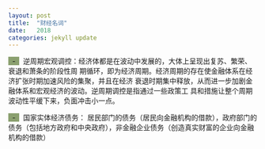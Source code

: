 ```yaml
---
layout: post
title:  "财经名词"
date:   2018
categories: jekyll update
---
```

<span style="background-color: #8ba06f">&nbsp;&nbsp;-&nbsp;&nbsp;</span>&nbsp;
逆周期宏观调控：经济体都是在波动中发展的，大体上呈现出复苏、繁荣、衰退和萧条的阶段性周
期循环，即为经济周期。经济周期的存在使金融体系在经济扩张时期加速风险的集聚，并且在经济
衰退时期集中释放，从而进一步加剧金融体系和宏观经济的波动。逆周期调控是指通过一些政策工
具和措施让整个周期波动性平缓下来，负面冲击小一点。

<span style="background-color: #8ba06f">&nbsp;&nbsp;-&nbsp;&nbsp;</span>&nbsp;
国家实体经济债务： 居民部门的债务（居民向金融机构的借款），政府部门的债务（包括地方政府和中央政府），非金融企业债务（创造真实财富的企业向金融机构的借款）

